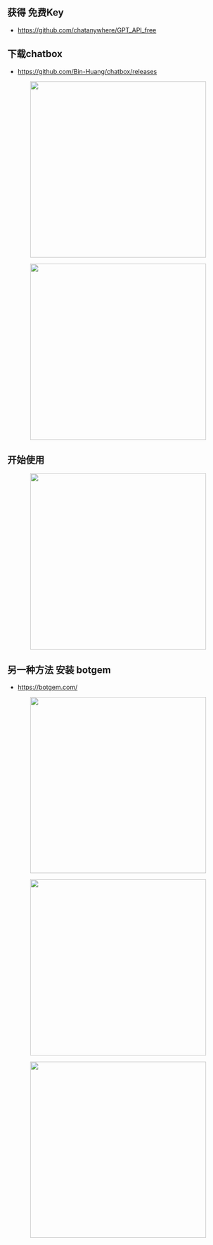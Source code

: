 ## 获得 免费Key

- https://github.com/chatanywhere/GPT_API_free

## 下载chatbox

- https://github.com/Bin-Huang/chatbox/releases

<p align="center"><img src="https://cdn.jsdelivr.net/gh/zb9678/img@main/up1/01.04:09:40:53.png" style="width:400px;"></p>

<p align="center"><img src="https://cdn.jsdelivr.net/gh/zb9678/img@main/up1/01.04:09:41:53.png" style="width:400px;"></p>

## 开始使用

<p align="center"><img src="https://cdn.jsdelivr.net/gh/zb9678/img@main/up1/01.04:09:42:55.png" style="width:400px;"></p>

## 另一种方法  安装 botgem 

- https://botgem.com/

<p align="center"><img src="https://cdn.jsdelivr.net/gh/zb9678/img@main/up1/01.04:10:56:56.png" style="width:400px;"></p>

<p align="center"><img src="https://cdn.jsdelivr.net/gh/zb9678/img@main/up1/01.04:11:01:22.png" style="width:400px;"></p>

<p align="center"><img src="https://cdn.jsdelivr.net/gh/zb9678/img@main/up1/01.04:11:02:22.png" style="width:400px;"></p>